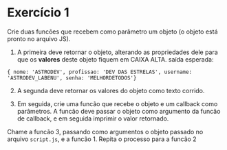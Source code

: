 # Exercício 1

Crie duas funcões que recebem como parâmetro um objeto (o objeto está pronto no arquivo JS).

1. A primeira deve retornar o objeto, alterando as propriedades dele para que os **valores** deste objeto fiquem em CAIXA ALTA.
   saída esperada:

`{ nome: 'ASTRODEV', profissao: 'DEV DAS ESTRELAS', username: 'ASTRODEV_LABENU', senha: 'MELHORDETODOS'}`

2. A segunda deve retornar os valores do objeto como texto corrido.

3. Em seguida, crie uma funcão que recebe o objeto e um callback como parâmetros. A funcão deve passar o objeto como argumento da funcão de callback, e em seguida imprimir o valor retornado.

Chame a funcão 3, passando como argumentos o objeto passado no arquivo `script.js`, e a funcão 1.
Repita o processo para a funcão 2

